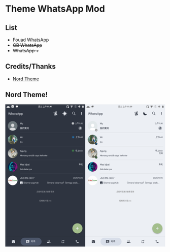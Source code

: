 # Theme WhatsApp Mod

## List
- Fouad WhatsApp
- <del>GB WhatsApp</del>
- <del>WhatsApp +</del>

## Credits/Thanks
- [Nord Theme](http://nordtheme.com)

## Nord Theme!
<img align="left" width="50%" src="https://github.com/Dhn-nys/thmwamod/blob/main/Screenshots/NordThemeDark.png">
<img align="right" width="50%" src="https://github.com/Dhn-nys/thmwamod/blob/main/Screenshots/NordThemeLight.png">
